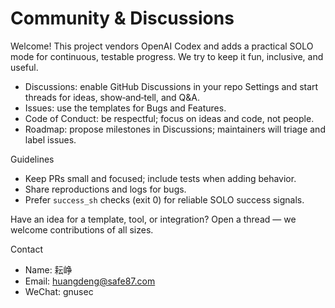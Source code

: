 # Community & Discussions

Welcome! This project vendors OpenAI Codex and adds a practical SOLO mode for continuous, testable progress. We try to keep it fun, inclusive, and useful.

- Discussions: enable GitHub Discussions in your repo Settings and start threads for ideas, show‑and‑tell, and Q&A.
- Issues: use the templates for Bugs and Features.
- Code of Conduct: be respectful; focus on ideas and code, not people.
- Roadmap: propose milestones in Discussions; maintainers will triage and label issues.

Guidelines
- Keep PRs small and focused; include tests when adding behavior.
- Share reproductions and logs for bugs.
- Prefer `success_sh` checks (exit 0) for reliable SOLO success signals.

Have an idea for a template, tool, or integration? Open a thread — we welcome contributions of all sizes.

Contact
- Name: 耘峥
- Email: huangdeng@safe87.com
- WeChat: gnusec
